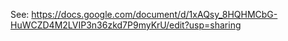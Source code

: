 See:
https://docs.google.com/document/d/1xAQsy_8HQHMCbG-HuWCZD4M2LVIP3n36zkd7P9myKrU/edit?usp=sharing
